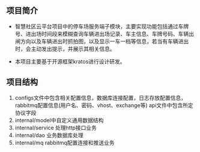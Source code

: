## 项目简介
* 智慧社区云平台项目中的停车场服务端子模块，主要实现功能包括通过车牌号、进出场时间段来模糊查询车辆进出场记录、车主信息、车牌号码、车辆出闸方向以及车辆进出时抓拍图，以及显示一车一档等信息，若当有车辆进出时，会主动发出提示，并展示其相关信息。
+ 本项目主要基于开源框架kratos进行设计研发。

## 项目结构
1. configs文件中包含相关配置信息，数据库连接配置，日志存放配置信息，rabbitmq配置信息(用户名、密码、vhost、exchange等)
api文件中包含所定协议字段
2. internal/model中自定义通用数据结构
3. internal/service 处理http接口业务
4. internal/dao 业务数据库处理
5. internal/mq rabbitmq配置连接和推送业务

